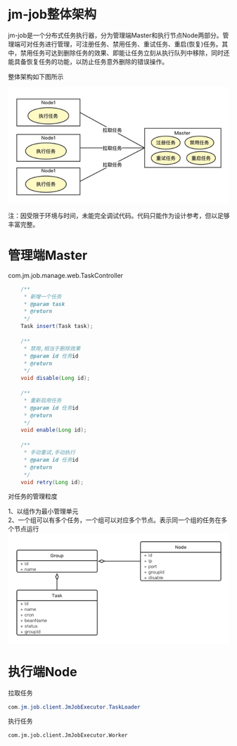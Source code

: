 # jm-job整体架构

jm-job是一个分布式任务执行器，分为管理端Master和执行节点Node两部分。管理端可对任务进行管理，可注册任务、禁用任务、重试任务、重启(恢复)任务。其中，禁用任务可达到删除任务的效果、即能让任务立刻从执行队列中移除，同时还能具备恢复任务的功能，以防止任务意外删除的错误操作。

整体架构如下图所示

![jm-job架构](https://github.com/agncao/jm-job/blob/master/jm-job%E6%9E%B6%E6%9E%84.png)

注：因受限于环境与时间，未能完全调试代码。代码只能作为设计参考，但以足够丰富完整。

# 管理端Master

com.jm.job.manage.web.TaskController

```java
    /**
     * 新增一个任务
     * @param task
     * @return
     */
    Task insert(Task task);

    /**
     * 禁用,相当于删除效果
     * @param id 任务id
     * @return
     */
    void disable(Long id);

    /**
     * 重新启用任务
     * @param id 任务id
     * @return
     */
    void enable(Long id);

    /**
     * 手动重试,手动执行
     * @param id 任务id
     * @return
     */
    void retry(Long id);
```

对任务的管理粒度

1、以组作为最小管理单元  
2、一个组可以有多个任务，一个组可以对应多个节点。表示同一个组的任务在多个节点运行
![jm-job类图](https://github.com/agncao/jm-job/blob/master/jm-job%20%E7%B1%BB%E5%9B%BE.png)


# 执行端Node

拉取任务

```java
com.jm.job.client.JmJobExecutor.TaskLoader
```

执行任务

```
com.jm.job.client.JmJobExecutor.Worker
```


